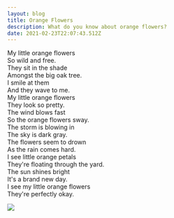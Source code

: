```yaml
---
layout: blog
title: Orange Flowers
description: What do you know about orange flowers?
date: 2021-02-23T22:07:43.512Z
---
```

My little orange flowers\
So wild and free.\
They sit in the shade\
Amongst the big oak tree.\
I smile at them\
And they wave to me.\
My little orange flowers\
They look so pretty.\
The wind blows fast\
So the orange flowers sway.\
The storm is blowing in\
The sky is dark gray.\
The flowers seem to drown\
As the rain comes hard.\
I see little orange petals\
They're floating through the yard.\
The sun shines bright\
It's a brand new day.\
I see my little orange flowers\
They're perfectly okay.

![](https://www.interglobalmedianetwork.com/static/3fabc589d40825acec88d921d228eab5/dc834/fredy-jacob-764477-unsplash.jpg)